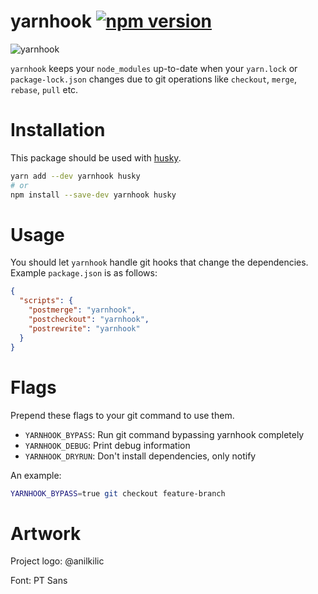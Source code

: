 # yarnhook [![npm version](https://badge.fury.io/js/yarnhook.svg)](https://badge.fury.io/js/yarnhook)

![yarnhook](/logo.svg)

`yarnhook` keeps your `node_modules` up-to-date when your `yarn.lock` or `package-lock.json` changes
due to git operations like `checkout`, `merge`, `rebase`, `pull` etc.

# Installation

This package should be used with [husky](https://www.npmjs.com/package/husky).

```sh
yarn add --dev yarnhook husky
# or
npm install --save-dev yarnhook husky
```

# Usage

You should let `yarnhook` handle git hooks that change the dependencies. Example `package.json` is
as follows:

```json
{
  "scripts": {
    "postmerge": "yarnhook",
    "postcheckout": "yarnhook",
    "postrewrite": "yarnhook"
  }
}
```

# Flags

Prepend these flags to your git command to use them.

* `YARNHOOK_BYPASS`: Run git command bypassing yarnhook completely
* `YARNHOOK_DEBUG`: Print debug information
* `YARNHOOK_DRYRUN`: Don't install dependencies, only notify

An example:

```sh
YARNHOOK_BYPASS=true git checkout feature-branch
```

# Artwork

Project logo: @anilkilic

Font: PT Sans
